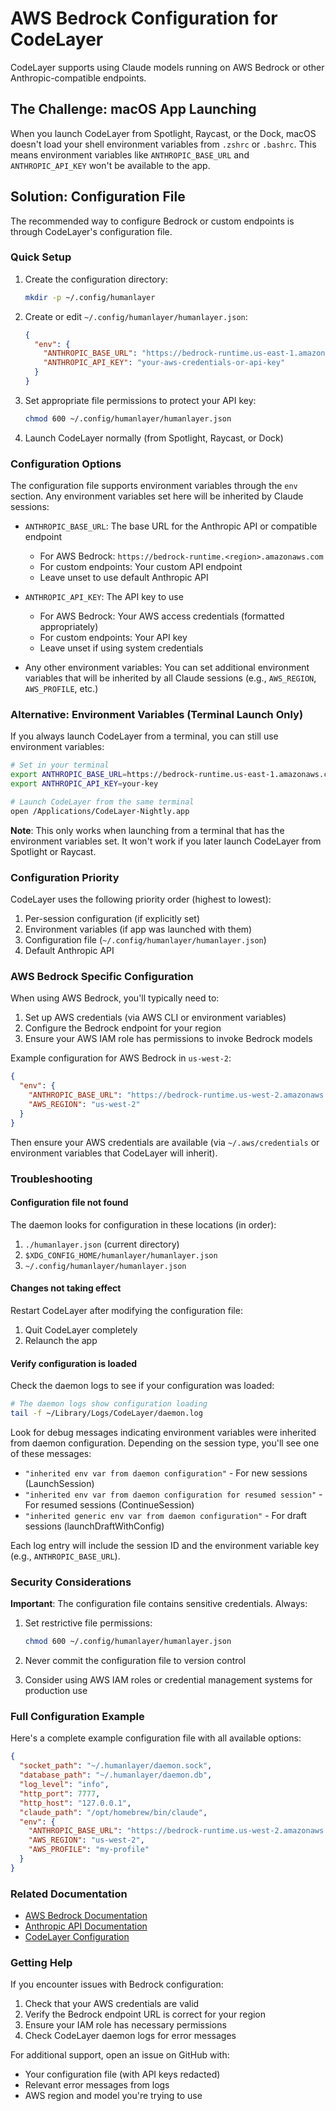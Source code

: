 # AWS Bedrock Configuration for CodeLayer

CodeLayer supports using Claude models running on AWS Bedrock or other Anthropic-compatible endpoints.

## The Challenge: macOS App Launching

When you launch CodeLayer from Spotlight, Raycast, or the Dock, macOS doesn't load your shell environment variables from `.zshrc` or `.bashrc`. This means environment variables like `ANTHROPIC_BASE_URL` and `ANTHROPIC_API_KEY` won't be available to the app.

## Solution: Configuration File

The recommended way to configure Bedrock or custom endpoints is through CodeLayer's configuration file.

### Quick Setup

1. Create the configuration directory:
   ```bash
   mkdir -p ~/.config/humanlayer
   ```

2. Create or edit `~/.config/humanlayer/humanlayer.json`:
   ```json
   {
     "env": {
       "ANTHROPIC_BASE_URL": "https://bedrock-runtime.us-east-1.amazonaws.com",
       "ANTHROPIC_API_KEY": "your-aws-credentials-or-api-key"
     }
   }
   ```

3. Set appropriate file permissions to protect your API key:
   ```bash
   chmod 600 ~/.config/humanlayer/humanlayer.json
   ```

4. Launch CodeLayer normally (from Spotlight, Raycast, or Dock)

### Configuration Options

The configuration file supports environment variables through the `env` section. Any environment variables set here will be inherited by Claude sessions:

- `ANTHROPIC_BASE_URL`: The base URL for the Anthropic API or compatible endpoint
  - For AWS Bedrock: `https://bedrock-runtime.<region>.amazonaws.com`
  - For custom endpoints: Your custom API endpoint
  - Leave unset to use default Anthropic API

- `ANTHROPIC_API_KEY`: The API key to use
  - For AWS Bedrock: Your AWS access credentials (formatted appropriately)
  - For custom endpoints: Your API key
  - Leave unset if using system credentials

- Any other environment variables: You can set additional environment variables that will be inherited by all Claude sessions (e.g., `AWS_REGION`, `AWS_PROFILE`, etc.)

### Alternative: Environment Variables (Terminal Launch Only)

If you always launch CodeLayer from a terminal, you can still use environment variables:

```bash
# Set in your terminal
export ANTHROPIC_BASE_URL=https://bedrock-runtime.us-east-1.amazonaws.com
export ANTHROPIC_API_KEY=your-key

# Launch CodeLayer from the same terminal
open /Applications/CodeLayer-Nightly.app
```

**Note**: This only works when launching from a terminal that has the environment variables set. It won't work if you later launch CodeLayer from Spotlight or Raycast.

### Configuration Priority

CodeLayer uses the following priority order (highest to lowest):

1. Per-session configuration (if explicitly set)
2. Environment variables (if app was launched with them)
3. Configuration file (`~/.config/humanlayer/humanlayer.json`)
4. Default Anthropic API

### AWS Bedrock Specific Configuration

When using AWS Bedrock, you'll typically need to:

1. Set up AWS credentials (via AWS CLI or environment variables)
2. Configure the Bedrock endpoint for your region
3. Ensure your AWS IAM role has permissions to invoke Bedrock models

Example configuration for AWS Bedrock in `us-west-2`:

```json
{
  "env": {
    "ANTHROPIC_BASE_URL": "https://bedrock-runtime.us-west-2.amazonaws.com",
    "AWS_REGION": "us-west-2"
  }
}
```

Then ensure your AWS credentials are available (via `~/.aws/credentials` or environment variables that CodeLayer will inherit).

### Troubleshooting

#### Configuration file not found
The daemon looks for configuration in these locations (in order):
1. `./humanlayer.json` (current directory)
2. `$XDG_CONFIG_HOME/humanlayer/humanlayer.json`
3. `~/.config/humanlayer/humanlayer.json`

#### Changes not taking effect
Restart CodeLayer after modifying the configuration file:
1. Quit CodeLayer completely
2. Relaunch the app

#### Verify configuration is loaded
Check the daemon logs to see if your configuration was loaded:
```bash
# The daemon logs show configuration loading
tail -f ~/Library/Logs/CodeLayer/daemon.log
```

Look for debug messages indicating environment variables were inherited from daemon configuration. Depending on the session type, you'll see one of these messages:
- `"inherited env var from daemon configuration"` - For new sessions (LaunchSession)
- `"inherited env var from daemon configuration for resumed session"` - For resumed sessions (ContinueSession)
- `"inherited generic env var from daemon configuration"` - For draft sessions (launchDraftWithConfig)

Each log entry will include the session ID and the environment variable key (e.g., `ANTHROPIC_BASE_URL`).

### Security Considerations

**Important**: The configuration file contains sensitive credentials. Always:

1. Set restrictive file permissions:
   ```bash
   chmod 600 ~/.config/humanlayer/humanlayer.json
   ```

2. Never commit the configuration file to version control

3. Consider using AWS IAM roles or credential management systems for production use

### Full Configuration Example

Here's a complete example configuration file with all available options:

```json
{
  "socket_path": "~/.humanlayer/daemon.sock",
  "database_path": "~/.humanlayer/daemon.db",
  "log_level": "info",
  "http_port": 7777,
  "http_host": "127.0.0.1",
  "claude_path": "/opt/homebrew/bin/claude",
  "env": {
    "ANTHROPIC_BASE_URL": "https://bedrock-runtime.us-west-2.amazonaws.com",
    "AWS_REGION": "us-west-2",
    "AWS_PROFILE": "my-profile"
  }
}
```

### Related Documentation

- [AWS Bedrock Documentation](https://docs.aws.amazon.com/bedrock/)
- [Anthropic API Documentation](https://docs.anthropic.com/)
- [CodeLayer Configuration](./configuration.md)

### Getting Help

If you encounter issues with Bedrock configuration:

1. Check that your AWS credentials are valid
2. Verify the Bedrock endpoint URL is correct for your region
3. Ensure your IAM role has necessary permissions
4. Check CodeLayer daemon logs for error messages

For additional support, open an issue on GitHub with:
- Your configuration file (with API keys redacted)
- Relevant error messages from logs
- AWS region and model you're trying to use
